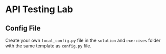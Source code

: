 # API Testing Lab

## Config File
Create your own `local_config.py` file in the `solution` and `exercises` folder with the same template as `config.py` file.
